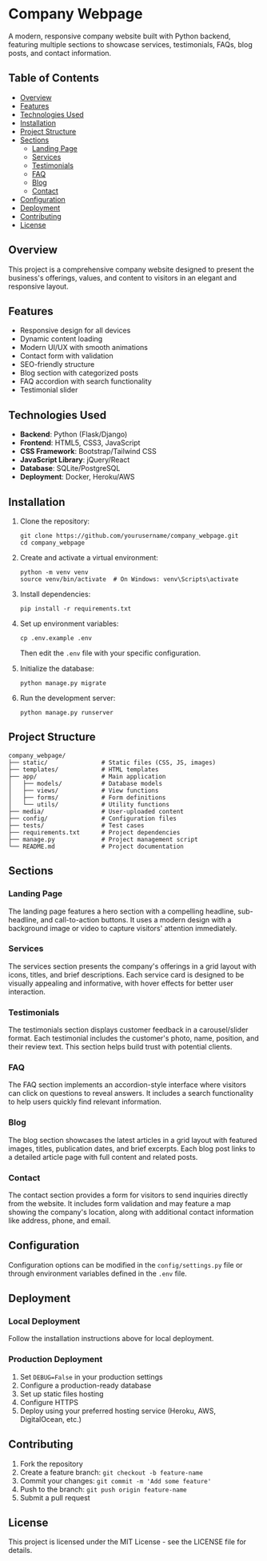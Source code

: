 # Company Webpage

A modern, responsive company website built with Python backend, featuring multiple sections to showcase services, testimonials, FAQs, blog posts, and contact information.

## Table of Contents

- [Overview](#overview)
- [Features](#features)
- [Technologies Used](#technologies-used)
- [Installation](#installation)
- [Project Structure](#project-structure)
- [Sections](#sections)
  - [Landing Page](#landing-page)
  - [Services](#services)
  - [Testimonials](#testimonials)
  - [FAQ](#faq)
  - [Blog](#blog)
  - [Contact](#contact)
- [Configuration](#configuration)
- [Deployment](#deployment)
- [Contributing](#contributing)
- [License](#license)

## Overview

This project is a comprehensive company website designed to present the business's offerings, values, and content to visitors in an elegant and responsive layout.

## Features

- Responsive design for all devices
- Dynamic content loading
- Modern UI/UX with smooth animations
- Contact form with validation
- SEO-friendly structure
- Blog section with categorized posts
- FAQ accordion with search functionality
- Testimonial slider

## Technologies Used

- **Backend**: Python (Flask/Django)
- **Frontend**: HTML5, CSS3, JavaScript
- **CSS Framework**: Bootstrap/Tailwind CSS
- **JavaScript Library**: jQuery/React
- **Database**: SQLite/PostgreSQL
- **Deployment**: Docker, Heroku/AWS

## Installation

1. Clone the repository:

   ```
   git clone https://github.com/yourusername/company_webpage.git
   cd company_webpage
   ```

2. Create and activate a virtual environment:

   ```
   python -m venv venv
   source venv/bin/activate  # On Windows: venv\Scripts\activate
   ```

3. Install dependencies:

   ```
   pip install -r requirements.txt
   ```

4. Set up environment variables:

   ```
   cp .env.example .env
   ```

   Then edit the `.env` file with your specific configuration.

5. Initialize the database:

   ```
   python manage.py migrate
   ```

6. Run the development server:
   ```
   python manage.py runserver
   ```

## Project Structure

```
company_webpage/
├── static/               # Static files (CSS, JS, images)
├── templates/            # HTML templates
├── app/                  # Main application
│   ├── models/           # Database models
│   ├── views/            # View functions
│   ├── forms/            # Form definitions
│   └── utils/            # Utility functions
├── media/                # User-uploaded content
├── config/               # Configuration files
├── tests/                # Test cases
├── requirements.txt      # Project dependencies
├── manage.py             # Project management script
└── README.md             # Project documentation
```

## Sections

### Landing Page

The landing page features a hero section with a compelling headline, sub-headline, and call-to-action buttons. It uses a modern design with a background image or video to capture visitors' attention immediately.

### Services

The services section presents the company's offerings in a grid layout with icons, titles, and brief descriptions. Each service card is designed to be visually appealing and informative, with hover effects for better user interaction.

### Testimonials

The testimonials section displays customer feedback in a carousel/slider format. Each testimonial includes the customer's photo, name, position, and their review text. This section helps build trust with potential clients.

### FAQ

The FAQ section implements an accordion-style interface where visitors can click on questions to reveal answers. It includes a search functionality to help users quickly find relevant information.

### Blog

The blog section showcases the latest articles in a grid layout with featured images, titles, publication dates, and brief excerpts. Each blog post links to a detailed article page with full content and related posts.

### Contact

The contact section provides a form for visitors to send inquiries directly from the website. It includes form validation and may feature a map showing the company's location, along with additional contact information like address, phone, and email.

## Configuration

Configuration options can be modified in the `config/settings.py` file or through environment variables defined in the `.env` file.

## Deployment

### Local Deployment

Follow the installation instructions above for local deployment.

### Production Deployment

1. Set `DEBUG=False` in your production settings
2. Configure a production-ready database
3. Set up static files hosting
4. Configure HTTPS
5. Deploy using your preferred hosting service (Heroku, AWS, DigitalOcean, etc.)

## Contributing

1. Fork the repository
2. Create a feature branch: `git checkout -b feature-name`
3. Commit your changes: `git commit -m 'Add some feature'`
4. Push to the branch: `git push origin feature-name`
5. Submit a pull request

## License

This project is licensed under the MIT License - see the LICENSE file for details.
